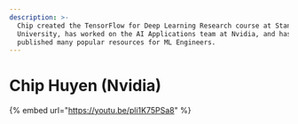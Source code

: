 ```yaml
---
description: >-
  Chip created the TensorFlow for Deep Learning Research course at Stanford
  University, has worked on the AI Applications team at Nvidia, and has
  published many popular resources for ML Engineers.
---
```


# Chip Huyen \(Nvidia\)

{% embed url="https://youtu.be/pli1K75PSa8" %}




